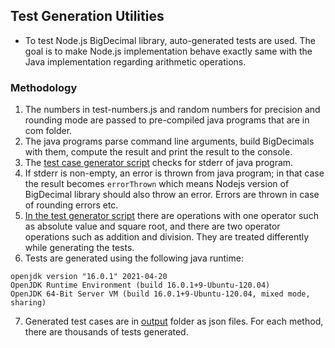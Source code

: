 ## Test Generation Utilities

* To test Node.js BigDecimal library, auto-generated tests are used. The goal is to make Node.js implementation behave exactly same with the Java implementation regarding arithmetic operations.


### Methodology 

1. The numbers in test-numbers.js and random numbers for precision and rounding mode are passed to pre-compiled java programs
that are in com folder. 
2. The java programs parse command line arguments, build BigDecimals with them, compute the result and print the result to the console.
3. The [test case generator script](generateTestFiles.js) checks for stderr of java program.
4. If stderr is non-empty, an error is thrown from java program; in that case the result becomes `errorThrown` which means Nodejs version of
BigDecimal library should also throw an error. Errors are thrown in case of rounding errors etc.
5. [In the test generator script](generateTestFiles.js) there are operations with one operator such as absolute value and square root, 
and there are two operator operations such as addition and division. They are treated differently while generating the tests.
6. Tests are generated using the following java runtime:

```
openjdk version "16.0.1" 2021-04-20
OpenJDK Runtime Environment (build 16.0.1+9-Ubuntu-120.04)
OpenJDK 64-Bit Server VM (build 16.0.1+9-Ubuntu-120.04, mixed mode, sharing)
```
7. Generated test cases are in [output](output) folder as json files. For each method, there are thousands of tests generated.

